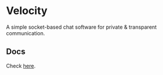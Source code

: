 # Velocity
A simple socket-based chat software for private & transparent communication.

## Docs
Check [here](https://velocity.lat/protocol).
